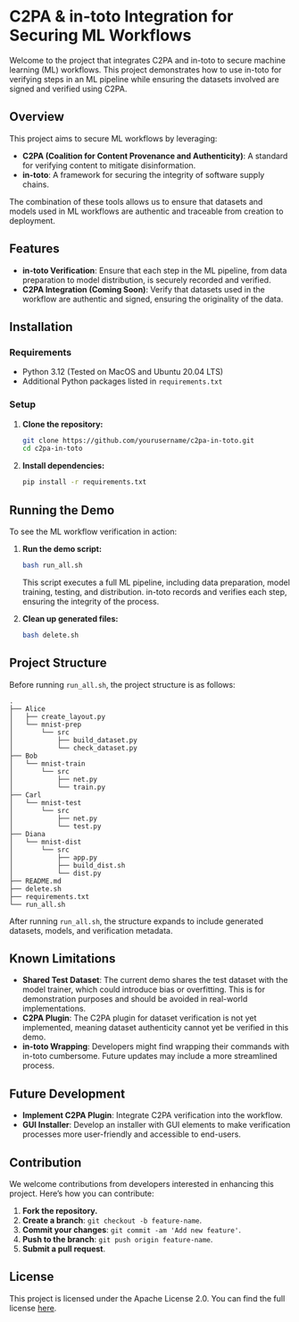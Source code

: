 # C2PA & in-toto Integration for Securing ML Workflows

Welcome to the project that integrates C2PA and in-toto to secure machine learning (ML) workflows. This project demonstrates how to use in-toto for verifying steps in an ML pipeline while ensuring the datasets involved are signed and verified using C2PA.

## Overview

This project aims to secure ML workflows by leveraging:
- **C2PA (Coalition for Content Provenance and Authenticity)**: A standard for verifying content to mitigate disinformation.
- **in-toto**: A framework for securing the integrity of software supply chains.

The combination of these tools allows us to ensure that datasets and models used in ML workflows are authentic and traceable from creation to deployment.

## Features

- **in-toto Verification**: Ensure that each step in the ML pipeline, from data preparation to model distribution, is securely recorded and verified.
- **C2PA Integration (Coming Soon)**: Verify that datasets used in the workflow are authentic and signed, ensuring the originality of the data.

## Installation

### Requirements

- Python 3.12 (Tested on MacOS and Ubuntu 20.04 LTS)
- Additional Python packages listed in `requirements.txt`

### Setup

1. **Clone the repository:**
   ```bash
   git clone https://github.com/yourusername/c2pa-in-toto.git
   cd c2pa-in-toto
   ```

2. **Install dependencies:**
   ```bash
   pip install -r requirements.txt
   ```

## Running the Demo

To see the ML workflow verification in action:

1. **Run the demo script:**
   ```bash
   bash run_all.sh
   ```

   This script executes a full ML pipeline, including data preparation, model training, testing, and distribution. in-toto records and verifies each step, ensuring the integrity of the process.

2. **Clean up generated files:**
   ```bash
   bash delete.sh
   ```

## Project Structure

Before running `run_all.sh`, the project structure is as follows:

```
.
├── Alice
│   ├── create_layout.py
│   └── mnist-prep
│       └── src
│           ├── build_dataset.py
│           └── check_dataset.py
├── Bob
│   └── mnist-train
│       └── src
│           ├── net.py
│           └── train.py
├── Carl
│   └── mnist-test
│       └── src
│           ├── net.py
│           └── test.py
├── Diana
│   └── mnist-dist
│       └── src
│           ├── app.py
│           ├── build_dist.sh
│           └── dist.py
├── README.md
├── delete.sh
├── requirements.txt
└── run_all.sh
```

After running `run_all.sh`, the structure expands to include generated datasets, models, and verification metadata.

## Known Limitations

- **Shared Test Dataset**: The current demo shares the test dataset with the model trainer, which could introduce bias or overfitting. This is for demonstration purposes and should be avoided in real-world implementations.
- **C2PA Plugin**: The C2PA plugin for dataset verification is not yet implemented, meaning dataset authenticity cannot yet be verified in this demo.
- **in-toto Wrapping**: Developers might find wrapping their commands with in-toto cumbersome. Future updates may include a more streamlined process.

## Future Development

- **Implement C2PA Plugin**: Integrate C2PA verification into the workflow.
- **GUI Installer**: Develop an installer with GUI elements to make verification processes more user-friendly and accessible to end-users.

## Contribution

We welcome contributions from developers interested in enhancing this project. Here’s how you can contribute:

1. **Fork the repository.**
2. **Create a branch**: `git checkout -b feature-name`.
3. **Commit your changes**: `git commit -am 'Add new feature'`.
4. **Push to the branch**: `git push origin feature-name`.
5. **Submit a pull request**.

## License

This project is licensed under the Apache License 2.0. You can find the full license [here](LICENSE).
